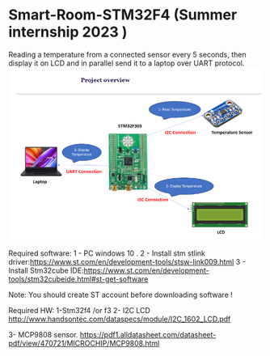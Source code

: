 # Smart-Room-STM32F4 (Summer internship 2023 )
Reading a  temperature from a connected sensor every 5 seconds, then display it on LCD and in parallel send it to a laptop over UART protocol.
<img
  src="project overview.png"
  alt="architecture of the projcet " />

  Required software:
1 - PC windows 10 .
2 - Install stm stlink driver:https://www.st.com/en/development-tools/stsw-link009.html
3 - Install Stm32cube IDE:https://www.st.com/en/development-tools/stm32cubeide.html#st-get-software

Note: You should create ST account before downloading software !

Required HW:
1-Stm32f4 /or f3 
2- I2C LCD
http://www.handsontec.com/dataspecs/module/I2C_1602_LCD.pdf

3- MCP9808 sensor.
https://pdf1.alldatasheet.com/datasheet-pdf/view/470721/MICROCHIP/MCP9808.html
